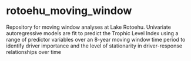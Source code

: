 # rotoehu_moving_window
Repository for moving window analyses at Lake Rotoehu. Univariate autoregressive models are fit to predict the Trophic Level Index using a range of predictor variables over an 8-year moving window time period to identify driver importance and the level of stationarity in driver-response relationships over time
